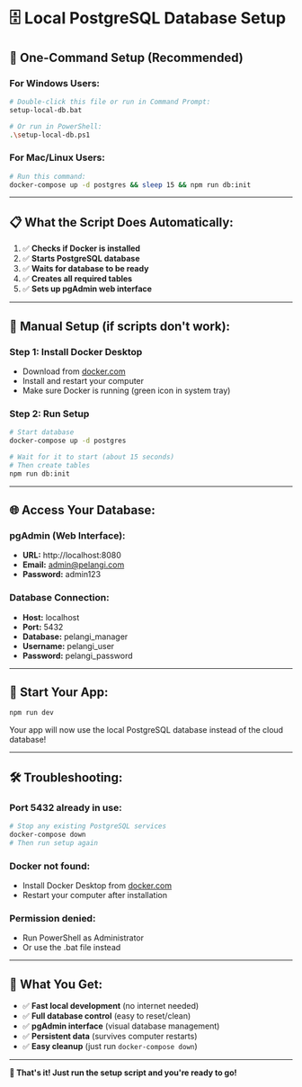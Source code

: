 # 🗄️ Local PostgreSQL Database Setup

## 🚀 **One-Command Setup (Recommended)**

### **For Windows Users:**
```bash
# Double-click this file or run in Command Prompt:
setup-local-db.bat

# Or run in PowerShell:
.\setup-local-db.ps1
```

### **For Mac/Linux Users:**
```bash
# Run this command:
docker-compose up -d postgres && sleep 15 && npm run db:init
```

---

## 📋 **What the Script Does Automatically:**

1. ✅ **Checks if Docker is installed**
2. ✅ **Starts PostgreSQL database**
3. ✅ **Waits for database to be ready**
4. ✅ **Creates all required tables**
5. ✅ **Sets up pgAdmin web interface**

---

## 🔧 **Manual Setup (if scripts don't work):**

### **Step 1: Install Docker Desktop**
- Download from [docker.com](https://docker.com)
- Install and restart your computer
- Make sure Docker is running (green icon in system tray)

### **Step 2: Run Setup**
```bash
# Start database
docker-compose up -d postgres

# Wait for it to start (about 15 seconds)
# Then create tables
npm run db:init
```

---

## 🌐 **Access Your Database:**

### **pgAdmin (Web Interface):**
- **URL:** http://localhost:8080
- **Email:** admin@pelangi.com
- **Password:** admin123

### **Database Connection:**
- **Host:** localhost
- **Port:** 5432
- **Database:** pelangi_manager
- **Username:** pelangi_user
- **Password:** pelangi_password

---

## 🚀 **Start Your App:**

```bash
npm run dev
```

Your app will now use the local PostgreSQL database instead of the cloud database!

---

## 🛠️ **Troubleshooting:**

### **Port 5432 already in use:**
```bash
# Stop any existing PostgreSQL services
docker-compose down
# Then run setup again
```

### **Docker not found:**
- Install Docker Desktop from [docker.com](https://docker.com)
- Restart your computer after installation

### **Permission denied:**
- Run PowerShell as Administrator
- Or use the .bat file instead

---

## 🎯 **What You Get:**

- ✅ **Fast local development** (no internet needed)
- ✅ **Full database control** (easy to reset/clean)
- ✅ **pgAdmin interface** (visual database management)
- ✅ **Persistent data** (survives computer restarts)
- ✅ **Easy cleanup** (just run `docker-compose down`)

---

**🎉 That's it! Just run the setup script and you're ready to go!**
